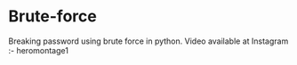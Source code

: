 # Brute-force
Breaking password using brute force in python. Video available at Instagram :- heromontage1
